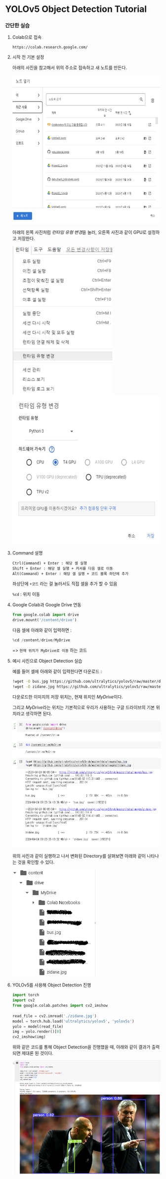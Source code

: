 # YOLOv5 Object Detection Tutorial

### 간단한 실습
1. Colab으로 접속
    ```
    https://colab.research.google.com/
    ```

2. 시작 전 기본 설정

    아래의 사진을 참고해서 위의 주소로 접속하고 새 노트를 만든다.

    <img src="./config/new_note.png" height="480">
    
    아래의 왼쪽 사진처럼 *런타임 유형 변경*을 눌러, 오른쪽 사진과 같이 GPU로 설정하고 저장한다.

    <img src="./config/runtime_change.png" height="480"> <img src="./config/runtime_gpu.png" height="480">

3. Command 설명

    ```
    Ctrl(Command) + Enter : 해당 셀 실행
    Shift + Enter : 해당 셀 실행 + 커서를 다음 셀로 이동
    Alt(Command) + Enter : 해당 셀 실행 + 코드 블록 하단에 추가
    ```
    좌상단에 `+코드` 라는 걸 눌러서도 직접 셀을 추가 할 수 있음

    `%cd` : 위치 이동

4. Google Colab과 Google Drive 연동
    
    ```python
    from google.colab import drive
    drive.mount('/content/drive')
    ```
    다음 셀에 아래와 같이 입력하면 :
    ```python
    %cd /content/drive/MyDrive
    ```
    => `현재 위치가 MyDrive로 이동` 하는 코드

5. 예시 사진으로 Object Detection 실습
    
    예를 들어 셀에 아래와 같이 입력한다면 다운로드 :
    ```bash
    !wget -O bus.jpg https://github.com/ultralytics/yolov5/raw/master/data/images/bus.jpg
    !wget -O zidane.jpg https://github.com/ultralytics/yolov5/raw/master/data/images/zidane.jpg
    ```
    다운로드한 이미지의 저장 위치는, 현재 위치인 *MyDrive*이다.

    그리고 *MyDrive*라는 위치는 기본적으로 우리가 사용하는 구글 드라이브의 기본 위치라고 생각하면 된다.

    <img src="./config/cell_1.png">

    위의 사진과 같이 실행하고 나서 변화된 Directory를 살펴보면 아래와 같이 나타나는 것을 확인할 수 있다.

    <img src="./config/content_configuration.png">

6. YOLOv5를 사용해 Object Detection 진행
    ```python
    import torch
    import cv2
    from google.colab.patches import cv2_imshow

    read_file = cv2.imread('./zidane.jpg')
    model = torch.hub.load('ultralytics/yolov5', 'yolov5s')
    yolo = model(read_file)
    img = yolo.render()[0]
    cv2_imshow(img)
    ```
    위와 같은 코드를 통해 Object Detection을 진행했을 때, 아래와 같이 결과가 출력되면 제대론 된 것이다.

    <img src="./config/zidane_detect.png" >